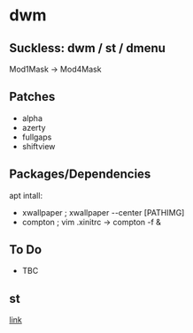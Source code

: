 # dwm
## Suckless: dwm / st / dmenu
Mod1Mask -> Mod4Mask
## Patches
- alpha
- azerty
- fullgaps
- shiftview
## Packages/Dependencies
apt intall:
- xwallpaper	;	xwallpaper --center [PATHIMG]
- compton	;	vim .xinitrc -> compton -f &
## To Do
- TBC
## st
[link](https://github.com/MatthiasBenaets/st.git)
